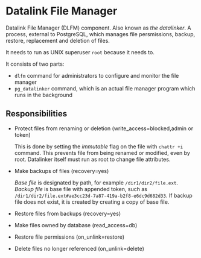 Datalink File Manager
=====================

Datalink File Manager (DLFM) component. Also known as *the datalinker*.
A process, external to PostgreSQL, which manages file persmissions, backup, restore, replacement and deletion of files.

It needs to run as UNIX superuser `root` because it needs to.

It consists of two parts:
- `dlfm` command for administrators to configure and monitor the file manager
- `pg_datalinker` command, which is an actual file manager program which runs in the background

Responsibilities
----------------

* Protect files from renaming or deletion (write_access=blocked,admin or token)
  
  This is done by setting the *immutable* flag on the file with `chattr +i` command.
  This prevents file from being renamed or modified, even by root.
  Datalinker itself must run as root to change file attributes.
  
* Make backups of files (recovery=yes)

  *Base file* is designated by path, for example `/dir1/dir2/file.ext`.
  *Backup file* is base file with appended token, such as `/dir1/dir2/file.ext#ae3cc23d-7a87-419a-b2f8-e6dc9d682d33`.
  If backup file does not exist, it is created by creating a copy of base file.

* Restore files from backups (recovery=yes)
* Make files owned by database (read_access=db)
* Restore file permissions (on_unlink=restore)
* Delete files no longer referenced (on_unlink=delete)
